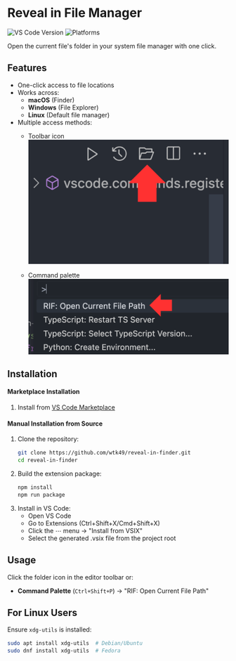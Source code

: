 # Reveal in File Manager

![VS Code Version](https://img.shields.io/badge/VS%20Code-%3E%3D1.99.0-blue)
![Platforms](https://img.shields.io/badge/platform-macOS%20|%20Windows%20|%20Linux-lightgrey)

Open the current file's folder in your system file manager with one click.

## Features

- One-click access to file locations
- Works across:
  - **macOS** (Finder)
  - **Windows** (File Explorer)
  - **Linux** (Default file manager)
- Multiple access methods:
  - Toolbar icon
    ![Toolbar icon](https://github.com/tk-425/Reveal-in-Finder-VSCode-Extension/blob/main/images/button.png)

  - Command palette
    ![Command palette](https://github.com/tk-425/Reveal-in-Finder-VSCode-Extension/blob/main/images/command.png)

## Installation

#### Marketplace Installation

1. Install from [VS Code Marketplace](https://marketplace.visualstudio.com/items?itemName=wtk49.reveal-in-finder)

#### Manual Installation from Source

1. Clone the repository:
   ```bash
   git clone https://github.com/wtk49/reveal-in-finder.git
   cd reveal-in-finder
   ```
2. Build the extension package:
   ```bash
   npm install
   npm run package
   ```
3. Install in VS Code:
   - Open VS Code
   - Go to Extensions (Ctrl+Shift+X/Cmd+Shift+X)
   - Click the ⋯ menu → "Install from VSIX"
   - Select the generated .vsix file from the project root

## Usage

Click the folder icon in the editor toolbar or:

- **Command Palette** (`Ctrl+Shift+P`) → "RIF: Open Current File Path"

## For Linux Users

Ensure `xdg-utils` is installed:

```bash
sudo apt install xdg-utils  # Debian/Ubuntu
sudo dnf install xdg-utils  # Fedora
```
